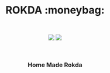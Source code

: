 <h1 align="center">ROKDA :moneybag:</h1>
<div align="center">
<br>

![](https://img.shields.io/badge/Made_with-Python-black?style=for-the-badge&logo=python)
![](https://img.shields.io/badge/Made_with-Java-red?style=for-the-badge&logo=java)

<br>
<h3>Home Made Rokda</h3>
</div>
